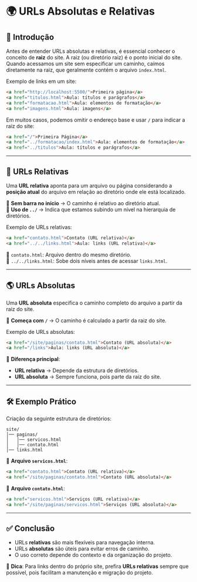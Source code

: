 # 🌍 URLs Absolutas e Relativas

## 📌 Introdução
Antes de entender URLs absolutas e relativas, é essencial conhecer o conceito de **raiz** do site. A raiz (ou diretório raiz) é o ponto inicial do site. Quando acessamos um site sem especificar um caminho, caímos diretamente na raiz, que geralmente contém o arquivo `index.html`.

Exemplo de links em um site:

```html
<a href="http://localhost:5500/">Primeira página</a>
<a href="titulos.html">Aula: títulos e parágrafos</a>
<a href="formatacao.html">Aula: elementos de formatação</a>
<a href="imagens.html">Aula: imagens</a>
```

Em muitos casos, podemos omitir o endereço base e usar `/` para indicar a raiz do site:

```html
<a href="/">Primeira Página</a>
<a href="../formatacao/index.html">Aula: elementos de formatação</a>
<a href="../titulos">Aula: títulos e parágrafos</a>
```

---

## 🔗 URLs Relativas
Uma **URL relativa** aponta para um arquivo ou página considerando a **posição atual** do arquivo em relação ao diretório onde ele está localizado.

🔹 **Sem barra no início** → O caminho é relativo ao diretório atual.  
🔹 **Uso de `../`** → Indica que estamos subindo um nível na hierarquia de diretórios.  

Exemplo de URLs relativas:

```html
<a href="contato.html">Contato (URL relativa)</a>
<a href="../../links.html">Aula: links (URL relativa)</a>
```

🔹 `contato.html`: Arquivo dentro do mesmo diretório.  
🔹 `../../links.html`: Sobe dois níveis antes de acessar `links.html`.  

---

## 🌎 URLs Absolutas
Uma **URL absoluta** especifica o caminho completo do arquivo a partir da raiz do site.

🔹 **Começa com `/`** → O caminho é calculado a partir da raiz do site.  

Exemplo de URLs absolutas:

```html
<a href="/site/paginas/contato.html">Contato (URL absoluta)</a>
<a href="/links">Aula: links (URL absoluta)</a>
```

📌 **Diferença principal**:  
- **URL relativa** → Depende da estrutura de diretórios.  
- **URL absoluta** → Sempre funciona, pois parte da raiz do site.  

---

## 🛠 Exemplo Prático

Criação da seguinte estrutura de diretórios:

```
site/
│── paginas/
│   │── servicos.html
│   │── contato.html
│── links.html
```

🔹 **Arquivo `servicos.html`**:

```html
<a href="contato.html">Contato (URL relativa)</a>
<a href="/site/paginas/contato.html">Contato (URL absoluta)</a>
```

🔹 **Arquivo `contato.html`**:

```html
<a href="servicos.html">Serviços (URL relativa)</a>
<a href="/site/paginas/servicos.html">Serviços (URL absoluta)</a>
```

---

## ✅ Conclusão
- URLs **relativas** são mais flexíveis para navegação interna.  
- URLs **absolutas** são úteis para evitar erros de caminho.  
- O uso correto depende do contexto e da organização do projeto.  

🔹 **Dica**: Para links dentro do próprio site, prefira **URLs relativas** sempre que possível, pois facilitam a manutenção e migração do projeto.  
